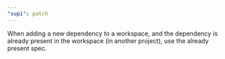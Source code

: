```yaml
---
"supi": patch
---
```


When adding a new dependency to a workspace, and the dependency is already present in the workspace (in another project), use the already present spec.
